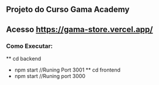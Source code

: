 ## Projeto do Curso Gama Academy
## Acesso https://gama-store.vercel.app/
### Como Executar:
** cd backend
  - npm start //Runing Port 3001
** cd frontend
  - npm start //Runing port 3000